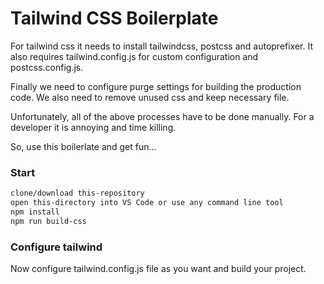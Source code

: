 # Tailwind CSS Boilerplate

For tailwind css it needs to install tailwindcss, postcss and autoprefixer. It also requires tailwind.config.js for custom configuration and postcss.config.js.

Finally we need to configure purge settings for building the production code. We also need to remove unused css and keep necessary file.

Unfortunately, all of the above processes have to be done manually. For a developer it is annoying and time killing.

So, use this boilerlate and get fun...

### Start
```sh
clone/download this-repository
open this-directory into VS Code or use any command line tool
npm install
npm run build-css
```

### Configure tailwind
Now configure tailwind.config.js file as you want and build your project.